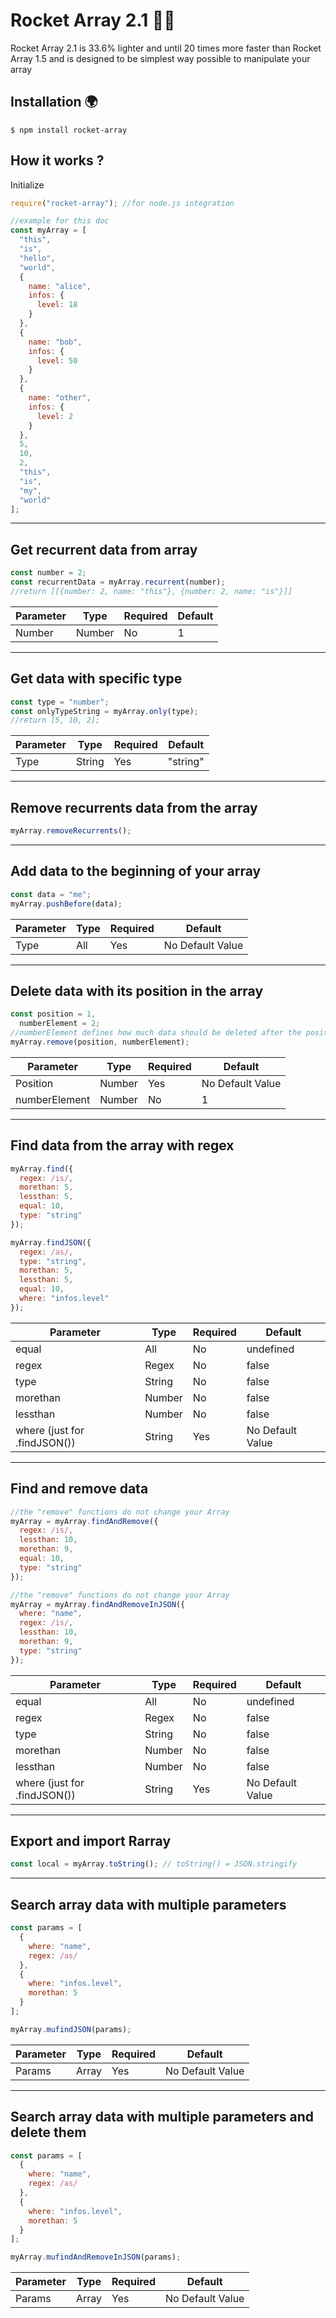 # Rocket Array 2.1 🎉🚀

Rocket Array 2.1 is 33.6% lighter and until 20 times more faster than Rocket Array 1.5 and is designed to be simplest way possible to manipulate your array

## Installation 🌍

    $ npm install rocket-array

## How it works ?

Initialize

```javascript
require("rocket-array"); //for node.js integration

//example for this doc
const myArray = [
  "this",
  "is",
  "hello",
  "world",
  {
    name: "alice",
    infos: {
      level: 18
    }
  },
  {
    name: "bob",
    infos: {
      level: 50
    }
  },
  {
    name: "other",
    infos: {
      level: 2
    }
  },
  5,
  10,
  2,
  "this",
  "is",
  "my",
  "world"
];
```

---

## Get recurrent data from array

```javascript
const number = 2;
const recurrentData = myArray.recurrent(number);
//return [[{number: 2, name: "this"}, {number: 2, name: "is"}]]
```

| Parameter | Type   | Required | Default |
| --------- | ------ | -------- | ------- |
| Number    | Number | No       | 1       |

---

## Get data with specific type

```javascript
const type = "number";
const onlyTypeString = myArray.only(type);
//return [5, 10, 2];
```

| Parameter | Type   | Required | Default  |
| --------- | ------ | -------- | -------- |
| Type      | String | Yes      | "string" |

---

## Remove recurrents data from the array

```javascript
myArray.removeRecurrents();
```

---

## Add data to the beginning of your array

```javascript
const data = "me";
myArray.pushBefore(data);
```

| Parameter | Type | Required | Default          |
| --------- | ---- | -------- | ---------------- |
| Type      | All  | Yes      | No Default Value |

---

## Delete data with its position in the array

```javascript
const position = 1,
  numberElement = 2;
//numberElement defines how much data should be deleted after the position
myArray.remove(position, numberElement);
```

| Parameter     | Type   | Required | Default          |
| ------------- | ------ | -------- | ---------------- |
| Position      | Number | Yes      | No Default Value |
| numberElement | Number | No       | 1                |

---

## Find data from the array with regex

```javascript
myArray.find({
  regex: /is/,
  morethan: 5,
  lessthan: 5,
  equal: 10,
  type: "string"
});

myArray.findJSON({
  regex: /as/,
  type: "string",
  morethan: 5,
  lessthan: 5,
  equal: 10,
  where: "infos.level"
});
```

| Parameter                    | Type   | Required | Default          |
| ---------------------------- | ------ | -------- | ---------------- |
| equal                        | All    | No       | undefined        |
| regex                        | Regex  | No       | false            |
| type                         | String | No       | false            |
| morethan                     | Number | No       | false            |
| lessthan                     | Number | No       | false            |
| where (just for .findJSON()) | String | Yes      | No Default Value |

---

## Find and remove data

```javascript
//the "remove" functions do not change your Array
myArray = myArray.findAndRemove({
  regex: /is/,
  lessthan: 10,
  morethan: 9,
  equal: 10,
  type: "string"
});

//the "remove" functions do not change your Array
myArray = myArray.findAndRemoveInJSON({
  where: "name",
  regex: /is/,
  lessthan: 10,
  morethan: 9,
  type: "string"
});
```

| Parameter                    | Type   | Required | Default          |
| ---------------------------- | ------ | -------- | ---------------- |
| equal                        | All    | No       | undefined        |
| regex                        | Regex  | No       | false            |
| type                         | String | No       | false            |
| morethan                     | Number | No       | false            |
| lessthan                     | Number | No       | false            |
| where (just for .findJSON()) | String | Yes      | No Default Value |

---

## Export and import Rarray

```javascript
const local = myArray.toString(); // toString() = JSON.stringify
```

---

## Search array data with multiple parameters

```javascript
const params = [
  {
    where: "name",
    regex: /as/
  },
  {
    where: "infos.level",
    morethan: 5
  }
];

myArray.mufindJSON(params);
```

| Parameter | Type  | Required | Default          |
| --------- | ----- | -------- | ---------------- |
| Params    | Array | Yes      | No Default Value |

---

## Search array data with multiple parameters and delete them

```javascript
const params = [
  {
    where: "name",
    regex: /as/
  },
  {
    where: "infos.level",
    morethan: 5
  }
];

myArray.mufindAndRemoveInJSON(params);
```

| Parameter | Type  | Required | Default          |
| --------- | ----- | -------- | ---------------- |
| Params    | Array | Yes      | No Default Value |
